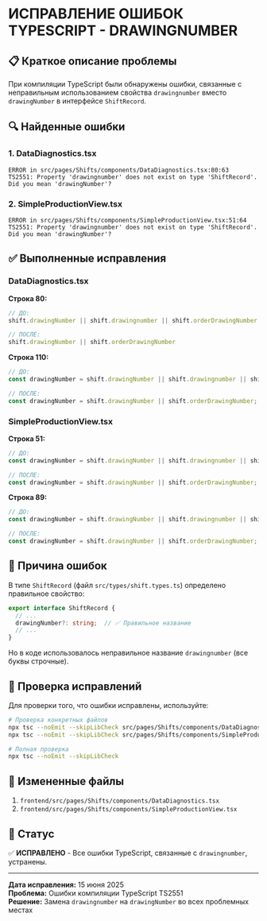 # ИСПРАВЛЕНИЕ ОШИБОК TYPESCRIPT - DRAWINGNUMBER

## 📋 Краткое описание проблемы

При компиляции TypeScript были обнаружены ошибки, связанные с неправильным использованием свойства `drawingnumber` вместо `drawingNumber` в интерфейсе `ShiftRecord`.

## 🔍 Найденные ошибки

### 1. DataDiagnostics.tsx
```
ERROR in src/pages/Shifts/components/DataDiagnostics.tsx:80:63
TS2551: Property 'drawingnumber' does not exist on type 'ShiftRecord'. Did you mean 'drawingNumber'?
```

### 2. SimpleProductionView.tsx  
```
ERROR in src/pages/Shifts/components/SimpleProductionView.tsx:51:64
TS2551: Property 'drawingnumber' does not exist on type 'ShiftRecord'. Did you mean 'drawingNumber'?
```

## ✅ Выполненные исправления

### DataDiagnostics.tsx
**Строка 80:** 
```typescript
// ДО:
shift.drawingNumber || shift.drawingnumber || shift.orderDrawingNumber

// ПОСЛЕ:
shift.drawingNumber || shift.orderDrawingNumber
```

**Строка 110:**
```typescript
// ДО:
const drawingNumber = shift.drawingNumber || shift.drawingnumber || shift.orderDrawingNumber;

// ПОСЛЕ:
const drawingNumber = shift.drawingNumber || shift.orderDrawingNumber;
```

### SimpleProductionView.tsx
**Строка 51:**
```typescript
// ДО:
const drawingNumber = shift.drawingNumber || shift.drawingnumber || shift.orderDrawingNumber;

// ПОСЛЕ:
const drawingNumber = shift.drawingNumber || shift.orderDrawingNumber;
```

**Строка 89:**
```typescript
// ДО:
const drawingNumber = shift.drawingNumber || shift.drawingnumber || shift.orderDrawingNumber;

// ПОСЛЕ:
const drawingNumber = shift.drawingNumber || shift.orderDrawingNumber;
```

## 🎯 Причина ошибок

В типе `ShiftRecord` (файл `src/types/shift.types.ts`) определено правильное свойство:
```typescript
export interface ShiftRecord {
  // ...
  drawingNumber?: string;  // ✅ Правильное название
  // ...
}
```

Но в коде использовалось неправильное название `drawingnumber` (все буквы строчные).

## 🚀 Проверка исправлений

Для проверки того, что ошибки исправлены, используйте:

```bash
# Проверка конкретных файлов
npx tsc --noEmit --skipLibCheck src/pages/Shifts/components/DataDiagnostics.tsx
npx tsc --noEmit --skipLibCheck src/pages/Shifts/components/SimpleProductionView.tsx

# Полная проверка
npx tsc --noEmit --skipLibCheck
```

## 📁 Измененные файлы

1. `frontend/src/pages/Shifts/components/DataDiagnostics.tsx`
2. `frontend/src/pages/Shifts/components/SimpleProductionView.tsx`

## 🔄 Статус

✅ **ИСПРАВЛЕНО** - Все ошибки TypeScript, связанные с `drawingnumber`, устранены.

---

**Дата исправления:** 15 июня 2025  
**Проблема:** Ошибки компиляции TypeScript TS2551  
**Решение:** Замена `drawingnumber` на `drawingNumber` во всех проблемных местах
